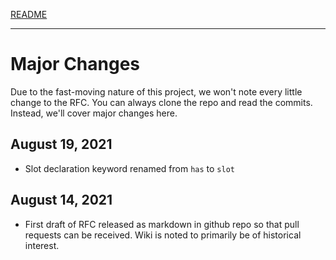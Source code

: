 [README](/README.md)  

---

# Major Changes

Due to the fast-moving nature of this project, we won't note every little
change to the RFC. You can always clone the repo and read the commits.
Instead, we'll cover major changes here.

## August 19, 2021

- Slot declaration keyword renamed from `has` to `slot`

## August 14, 2021

- First draft of RFC released as markdown in github repo so that pull requests
  can be received. Wiki is noted to primarily be of historical interest.
